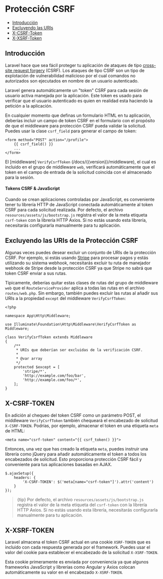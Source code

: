 # Protección CSRF

- [Introducción](#csrf-introduction)
- [Excluyendo las URIs](#csrf-excluding-uris)
- [X-CSRF-Token](#csrf-x-csrf-token)
- [X-XSRF-Token](#csrf-x-xsrf-token)

<a name="csrf-introduction"></a>
## Introducción

Laravel hace que sea fácil proteger tu aplicación de ataques de tipo [cross-site request forgery](https://en.wikipedia.org/wiki/Cross-site_request_forgery) (CSRF). Los ataques de tipo CSRF son un tipo de explotación de vulnerabilidad malicioso por el cual comandos no autorizados son ejecutados en nombre de un usuario autenticado.

Laravel genera automáticamente un "token" CSRF para cada sesión de usuario activa manejada por la aplicación. Este token es usado para verificar que el usuario autenticado es quien en realidad esta haciendo la petición a la aplicación.

En cualquier momento que definas un formulario HTML en tu aplicación, deberías incluir un campo de token CSRF en el formulario con el propósito de que el middleware para protección CSRF pueda validar la solicitud. Puedes usar la clase `csrf_field` para generar el campo de token:

    <form method="POST" action="/profile">
        {{ csrf_field() }}
        ...
    </form>

El [middleware] `VerifyCsrfToken` (/docs/{{version}}/middleware), el cual es incluido en el grupo de middleware `web`, verificará automáticamente que el token en el campo de entrada de la solicitud coincida con el almacenado para la sesión.

#### Tokens CSRF & JavaScript

Cuando se crean aplicaciones controladas por JavaScript, es conveniente tener tu librería HTTP de JavaScript conectada automáticamente al token CSRF para cada solicitud realizada. Por defecto, el archivo `resources/assets/js/bootstrap.js` registra el valor de la meta etiqueta `csrf-token` con la librería HTTP Axios. Si no estás usando esta librería, necesitarás configurarla manualmente para tu aplicación.

<a name="csrf-excluding-uris"></a>
## Excluyendo las URIs de la Protección CSRF

Algunas veces puedes desear excluir un conjunto de URIs de la protección CSRF. Por ejemplo, si estás usando [Stripe](https://stripe.com) para procesar pagos y estás utilizando su sistema webhook, necesitarás excluir tu ruta de manejador webhook de Stripe desde la protección CSRF ya que Stripe no sabrá que token CSRF enviar a sus rutas.

Típicamente, deberías quitar estas clases de rutas del grupo de middleware `web` que el `RouteServiceProvider` aplica a todas las rutas en el archivo `routes/web.php`. Sin embargo, también puedes excluir las rutas al añadir sus URIs a la propiedad `except` del middleware `VerifyCsrfToken`:

    <?php

    namespace App\Http\Middleware;

    use Illuminate\Foundation\Http\Middleware\VerifyCsrfToken as Middleware;

    class VerifyCsrfToken extends Middleware
    {
        /**
         * URIs que deberían ser excluidas de la verificación CSRF.
         *
         * @var array
         */
        protected $except = [
            'stripe/*',
            'http://example.com/foo/bar',
            'http://example.com/foo/*',
        ];
    }

<a name="csrf-x-csrf-token"></a>
## X-CSRF-TOKEN

En adición al chequeo del token CSRF como un parámetro POST, el middleware `VerifyCsrfToken` también chequeará el encabezado de solicitud `X-CSRF-TOKEN`. Podrías, por ejemplo, almacenar el token en una etiqueta `meta` de HTML:

    <meta name="csrf-token" content="{{ csrf_token() }}">

Entonces, una vez que has creado la etiqueta `meta`, puedes instruir una librería como jQuery para añadir automáticamente el token a todos los encabezados de solicitud.  Esto proporciona protección CSRF fácil y conveniente para tus aplicaciones basadas en AJAX.

    $.ajaxSetup({
        headers: {
            'X-CSRF-TOKEN': $('meta[name="csrf-token"]').attr('content')
        }
    });

> {tip} Por defecto, el archivo `resources/assets/js/bootstrap.js` registra el valor de la meta etiqueta del `csrf-token` con la librería HTTP Axios. Si no estás usando esta librería, necesitarás configurarla manualmente para tu aplicación.

<a name="csrf-x-xsrf-token"></a>
## X-XSRF-TOKEN

Laravel almacena el token CSRF actual en una cookie `XSRF-TOKEN` que es incluido con cada respuesta generada por el framework. Puedes usar el valor del cookie para establecer el encabezado de la solicitud `X-XSRF-TOKEN`.

Esta cookie primeramente es enviada por conveniencia ya que algunos frameworks JavaScript y librerías como Angular y Axios colocan automáticamente su valor en el encabezado `X-XSRF-TOKEN`.
